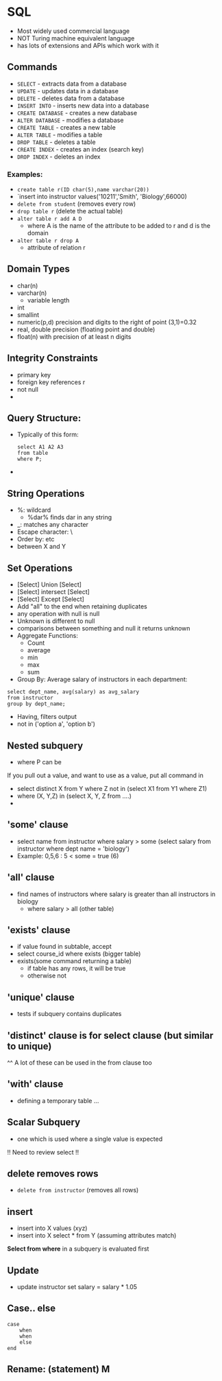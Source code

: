 # SQL
* Most widely used commercial language
* NOT Turing machine equivalent language
* has lots of extensions and APIs which work with it

## Commands
* `SELECT` - extracts data from a database
* `UPDATE` - updates data in a database
* `DELETE` - deletes data from a database
* `INSERT INTO` - inserts new data into a database
* `CREATE DATABASE` - creates a new database
* `ALTER DATABASE` - modifies a database
* `CREATE TABLE` - creates a new table
* `ALTER TABLE` - modifies a table
* `DROP TABLE` - deletes a table
* `CREATE INDEX` - creates an index (search key)
* `DROP INDEX` - deletes an index

### Examples:
* `create table r(ID char(5),name varchar(20)) `
* `insert into instructor values('10211','Smith', 'Biology',66000)
* `delete from student` (removes every row)
* `drop table r` (delete the actual table)
* `alter table r add A D` 
	* where A is the name of the attribute to be added to r and d is the domain
* `alter table r drop A`
	* attribute of relation r 

## Domain Types
* char(n)
* varchar(n)
	* variable length
* int
* smallint
* numeric(p,d) precision and digits to the right of point (3,1)=0.32
* real, double precision (floating point and double)
* float(n) with precision of at least n digits

## Integrity Constraints
* primary key
* foreign key references r
* not null
* 
## Query Structure:
* Typically of this form:
	```mysql
	select A1 A2 A3
	from table 
	where P;
	```
* 

## String Operations
* %: wildcard
	* %dar%  finds dar in any string
* \_: matches any character
* Escape character: \
* Order by:   etc
* between X and Y

## Set Operations
* [Select] Union [Select]
* [Select] intersect [Select]
* [Select] Except [Select]
* Add "all" to the end when retaining duplicates
* any operation with null is null
* Unknown is different to null
* comparisons between something and null it returns unknown
* Aggregate Functions:
	* Count
	* average
	* min
	* max
	* sum
* Group By: Average salary of instructors in each department:

```mysql
select dept_name, avg(salary) as avg_salary
from instructor
group by dept_name;
```

* Having, filters output
* not in ('option a', 'option b')

## Nested subquery
* where P can be 

If you pull out a value, and want to use as a value, put all command in

* select distinct X from Y where Z not in (select X1 from Y1 where Z1)
* where (X, Y,Z) in (select X, Y, Z from ....)
* 

## 'some' clause
* select name from instructor where salary > some (select salary from instructor where dept name = 'biology')
* Example: 
	0,5,6 : 5 < some = true (6)


## 'all' clause
* find names of instructors where salary is greater than all instructors in biology
	* where salary > all (other table)

## 'exists' clause
* if value found in subtable, accept
* select course_id where exists (bigger table)
* exists(some command returning a table)
	* if table has any rows, it will be true
	* otherwise not

## 'unique' clause
* tests if subquery contains duplicates

## 'distinct' clause is for select clause (but similar to unique)
 
 ^^ A lot of these can be used in the from clause too
 
 ## 'with' clause
* defining a temporary table ...


## Scalar Subquery
* one which is used where a single value is expected

!! Need to review select !!


## delete removes rows
* `delete from instructor` (removes all rows)

## insert
* insert into X values (xyz)
* insert into X select * from Y (assuming attributes match)

**Select from where** in a subquery is evaluated first

## Update
* update instructor set salary = salary * 1.05

## Case.. else
```MySQL
case
	when
	when
	else
end
```


## Rename: (statement) M